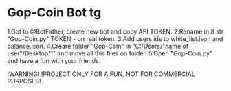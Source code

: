 # Gop-Coin Bot tg

1.Got to @BotFather, create new bot and copy API TOKEN.
2.Rename in 8 str "Gop-Coin.py" TOKEN - on real token.
3.Add users ids to white_list.json and balance.json.
4.Creare folder "Gop-Coin" in "C:/Users/"name of user"/Desktop/1" and move all this files on folder.
5.Open "Gop-Coin.py" and have a fun with your friends.

!WARNING!
!PROJECT ONLY FOR A FUN, NOT FOR COMMERCIAL PURPOSES!
